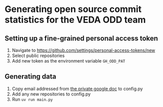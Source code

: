 # Generating open source commit statistics for the VEDA ODD team

## Setting up a fine-grained personal access token

1. Navigate to https://github.com/settings/personal-access-tokens/new
2. Select public repositories
3. Add new token as the environment variable `GH_ODD_PAT`

## Generating data

1. Copy email addressed from [the private google doc](https://docs.google.com/document/d/1EKswOI8TUYBF0Np-FHQyi3tjr_2yTrcufR2El--lOSk/edit?usp=sharing) to config.py
2. Add any new repositories to config.py
3. Run `uv run main.py`
